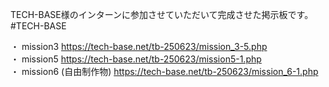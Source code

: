 TECH-BASE様のインターンに参加させていただいて完成させた掲示板です。  
#TECH-BASE  
  
・ mission3  https://tech-base.net/tb-250623/mission_3-5.php  
・ mission5  https://tech-base.net/tb-250623/mission5-1.php  
・ mission6 (自由制作物)  https://tech-base.net/tb-250623/mission_6-1.php  
